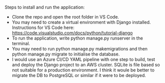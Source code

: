 Steps to install and run the application:
- Clone the repo and open the root folder in VS Code.
- You may need to create a virtual environment with Django installed. Instructions for VS Code here: https://code.visualstudio.com/docs/python/tutorial-django
- To run the application, write python manage.py runserver in the terminal.
- You may need to run python manage.py makemigrations and then python manage.py migrate to initialise the database.
- I would use an Azure CI/CD YAML pipeline with one step to build, test and deploy the Django project to an AWS cluster. SQLite is file based so not suitable for a production environment.
I think it woule be better to migrate the DB to PostgreSQL or similar if it were to be deployed.
